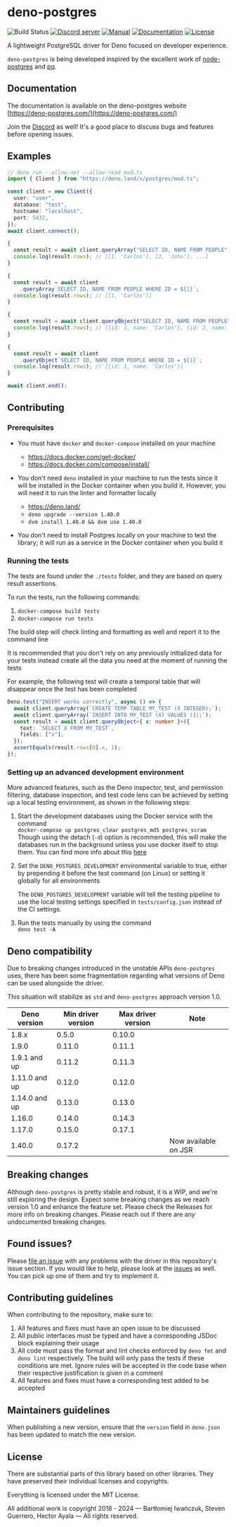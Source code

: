 # deno-postgres

![Build Status](https://img.shields.io/github/workflow/status/denodrivers/postgres/ci?label=Build&logo=github&style=flat-square)
[![Discord server](https://img.shields.io/discord/768918486575480863?color=blue&label=Ask%20for%20help%20here&logo=discord&style=flat-square)](https://discord.gg/HEdTCvZUSf)
[![Manual](https://img.shields.io/github/v/release/denodrivers/postgres?color=orange&label=Manual&logo=deno&style=flat-square)](https://deno-postgres.com)
[![Documentation](https://img.shields.io/github/v/release/denodrivers/postgres?color=yellow&label=Documentation&logo=deno&style=flat-square)](https://doc.deno.land/https/deno.land/x/postgres/mod.ts)
[![License](https://img.shields.io/github/license/denodrivers/postgres?color=yellowgreen&label=License&style=flat-square)](LICENSE)

A lightweight PostgreSQL driver for Deno focused on developer experience.

`deno-postgres` is being developed inspired by the excellent work of
[node-postgres](https://github.com/brianc/node-postgres) and
[pq](https://github.com/lib/pq).

## Documentation

The documentation is available on the deno-postgres website
[https://deno-postgres.com/](https://deno-postgres.com/)

Join the [Discord](https://discord.gg/HEdTCvZUSf) as well! It's a good place to
discuss bugs and features before opening issues.

## Examples

```ts
// deno run --allow-net --allow-read mod.ts
import { Client } from "https://deno.land/x/postgres/mod.ts";

const client = new Client({
  user: "user",
  database: "test",
  hostname: "localhost",
  port: 5432,
});
await client.connect();

{
  const result = await client.queryArray("SELECT ID, NAME FROM PEOPLE");
  console.log(result.rows); // [[1, 'Carlos'], [2, 'John'], ...]
}

{
  const result = await client
    .queryArray`SELECT ID, NAME FROM PEOPLE WHERE ID = ${1}`;
  console.log(result.rows); // [[1, 'Carlos']]
}

{
  const result = await client.queryObject("SELECT ID, NAME FROM PEOPLE");
  console.log(result.rows); // [{id: 1, name: 'Carlos'}, {id: 2, name: 'Johnru'}, ...]
}

{
  const result = await client
    .queryObject`SELECT ID, NAME FROM PEOPLE WHERE ID = ${1}`;
  console.log(result.rows); // [{id: 1, name: 'Carlos'}]
}

await client.end();
```

## Contributing

### Prerequisites

- You must have `docker` and `docker-compose` installed on your machine

  - https://docs.docker.com/get-docker/
  - https://docs.docker.com/compose/install/

- You don't need `deno` installed in your machine to run the tests since it will
  be installed in the Docker container when you build it. However, you will need
  it to run the linter and formatter locally

  - https://deno.land/
  - `deno upgrade --version 1.40.0`
  - `dvm install 1.40.0 && dvm use 1.40.0`

- You don't need to install Postgres locally on your machine to test the
  library; it will run as a service in the Docker container when you build it

### Running the tests

The tests are found under the `./tests` folder, and they are based on query
result assertions.

To run the tests, run the following commands:

1. `docker-compose build tests`
2. `docker-compose run tests`

The build step will check linting and formatting as well and report it to the
command line

It is recommended that you don't rely on any previously initialized data for
your tests instead create all the data you need at the moment of running the
tests

For example, the following test will create a temporal table that will disappear
once the test has been completed

```ts
Deno.test("INSERT works correctly", async () => {
  await client.queryArray(`CREATE TEMP TABLE MY_TEST (X INTEGER);`);
  await client.queryArray(`INSERT INTO MY_TEST (X) VALUES (1);`);
  const result = await client.queryObject<{ x: number }>({
    text: `SELECT X FROM MY_TEST`,
    fields: ["x"],
  });
  assertEquals(result.rows[0].x, 1);
});
```

### Setting up an advanced development environment

More advanced features, such as the Deno inspector, test, and permission
filtering, database inspection, and test code lens can be achieved by setting up
a local testing environment, as shown in the following steps:

1. Start the development databases using the Docker service with the command\
   `docker-compose up postgres_clear postgres_md5 postgres_scram`\
   Though using the detach (`-d`) option is recommended, this will make the
   databases run in the background unless you use docker itself to stop them.
   You can find more info about this
   [here](https://docs.docker.com/compose/reference/up)
2. Set the `DENO_POSTGRES_DEVELOPMENT` environmental variable to true, either by
   prepending it before the test command (on Linux) or setting it globally for
   all environments

   The `DENO_POSTGRES_DEVELOPMENT` variable will tell the testing pipeline to
   use the local testing settings specified in `tests/config.json` instead of
   the CI settings.

3. Run the tests manually by using the command\
   `deno test -A`

## Deno compatibility

Due to breaking changes introduced in the unstable APIs `deno-postgres` uses,
there has been some fragmentation regarding what versions of Deno can be used
alongside the driver.

This situation will stabilize as `std` and `deno-postgres` approach version 1.0.

| Deno version  | Min driver version | Max driver version | Note                 |
| ------------- | ------------------ | ------------------ | -------------------- |
| 1.8.x         | 0.5.0              | 0.10.0             |                      |
| 1.9.0         | 0.11.0             | 0.11.1             |                      |
| 1.9.1 and up  | 0.11.2             | 0.11.3             |                      |
| 1.11.0 and up | 0.12.0             | 0.12.0             |                      |
| 1.14.0 and up | 0.13.0             | 0.13.0             |                      |
| 1.16.0        | 0.14.0             | 0.14.3             |                      |
| 1.17.0        | 0.15.0             | 0.17.1             |                      |
| 1.40.0        | 0.17.2             |                    | Now available on JSR |

## Breaking changes

Although `deno-postgres` is pretty stable and robust, it is a WIP, and we're
still exploring the design. Expect some breaking changes as we reach version 1.0
and enhance the feature set. Please check the Releases for more info on breaking
changes. Please reach out if there are any undocumented breaking changes.

## Found issues?

Please [file an issue](https://github.com/denodrivers/postgres/issues/new/choose) with any problems with the driver in this repository's
issue section. If you would like to help, please look at the [issues](https://github.com/denodrivers/postgres/issues) as well. You
can pick up one of them and try to implement it.

## Contributing guidelines

When contributing to the repository, make sure to:

1. All features and fixes must have an open issue to be discussed
2. All public interfaces must be typed and have a corresponding JSDoc block
   explaining their usage
3. All code must pass the format and lint checks enforced by `deno fmt` and
   `deno lint` respectively. The build will only pass the tests if these
   conditions are met. Ignore rules will be accepted in the code base when their
   respective justification is given in a comment
4. All features and fixes must have a corresponding test added to be accepted

## Maintainers guidelines

When publishing a new version, ensure that the `version` field in `deno.json`
has been updated to match the new version.

## License

There are substantial parts of this library based on other libraries. They have
preserved their individual licenses and copyrights.

Everything is licensed under the MIT License.

All additional work is copyright 2018 - 2024 — Bartłomiej Iwańczuk, Steven
Guerrero, Hector Ayala — All rights reserved.
